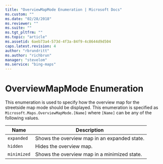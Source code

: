 ```yaml
---
title: "OverviewMapMode Enumeration | Microsoft Docs"
ms.custom: ""
ms.date: "02/28/2018"
ms.reviewer: ""
ms.suite: ""
ms.tgt_pltfrm: ""
ms.topic: "article"
ms.assetid: 6aeb73a4-573d-4f3a-84f9-4c8644d9d504
caps.latest.revision: 4
author: "rbrundritt"
ms.author: "richbrun"
manager: "stevelom"
ms.service: "bing-maps"
---
```

# OverviewMapMode Enumeration
This enumeration is used to specify how the overview map for the streetside map mode should be displayed. This enumeration is specified as `Microsoft.Maps.OverviewMapMode.[Name]` where `[Name]` can be any of the following values.

Name         | Description
------------ | ------------------
`expanded`   | Shows the overview map in an expanded state.
`hidden`     | Hides the overview map.
`minimized`  | Shows the overview map in a minimized state. 
